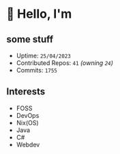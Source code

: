 # 👋 Hello, I'm 

## some stuff

- Uptime: `25/04/2023`
- Contributed Repos: `41` *(owning `24`)*
- Commits: `1755`

## Interests

- FOSS
- DevOps
- Nix(OS)
- Java
- C#
- Webdev
